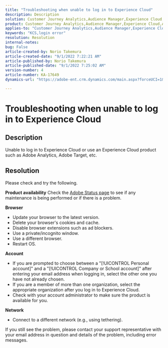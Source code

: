 ```yaml
---
title: "Troubleshooting when unable to log in to Experience Cloud"
description: Description
solution: Customer Journey Analytics,Audience Manager,Experience Cloud,Analytics,Target
product: Customer Journey Analytics,Audience Manager,Experience Cloud,Analytics,Target
applies-to: "Customer Journey Analytics,Audience Manager,Experience Cloud,Analytics,Target"
keywords: "KCS,login error"
resolution: Resolution
internal-notes: 
bug: False
article-created-by: Norio Takemura
article-created-date: "9/1/2022 7:22:21 AM"
article-published-by: Norio Takemura
article-published-date: "9/1/2022 7:25:02 AM"
version-number: 4
article-number: KA-17649
dynamics-url: "https://adobe-ent.crm.dynamics.com/main.aspx?forceUCI=1&pagetype=entityrecord&etn=knowledgearticle&id=7d1491cd-c629-ed11-9db1-002248086d3d"

---
```

# Troubleshooting when unable to log in to Experience Cloud

## Description

Unable to log in to Experience Cloud or use an Experience Cloud product such as Adobe Analytics, Adobe Target, etc.

## Resolution


Please check and try the following.

<b>Product availability</b>
Check the [Adobe Status page](https://status.adobe.com) to see if any maintenance is being performed or if there is a problem.

<b>Browser</b>

- Update your browser to the latest version.
- Delete your browser's cookies and cache.
- Disable browser extensions such as ad blockers.
- Use a private/incognito window.
- Use a different browser.
- Restart OS.


<b>Account</b>

- If you are prompted to choose between a "[!UICONTROL Personal account]" and a "[!UICONTROL Company or School account]" after entering your email address when logging in, select the other one you have not already chosen.
- If you are a member of more than one organization, select the appropriate organization after you log in to Experience Cloud.
- Check with your account administrator to make sure the product is available for you.


<b>Network</b>

- Connect to a different network (e.g., using tethering).


If you still see the problem, please contact your support representative with your email address in question and details of the problem, including error messages.
